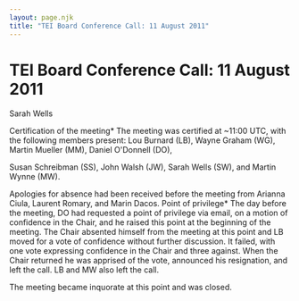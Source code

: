 ```yaml
---
layout: page.njk
title: "TEI Board Conference Call: 11 August 2011"
---
```

# TEI Board Conference Call: 11 August 2011









Sarah Wells


Certification of the meeting* The meeting was certified at \~11:00 UTC, with the following members present:
 Lou Burnard (LB), Wayne Graham (WG), Martin Mueller (MM), Daniel O'Donnell (DO),
 
 Susan Schreibman (SS), John Walsh (JW), Sarah Wells (SW), and Martin Wynne (MW).


Apologies for absence had been received before the meeting from
 Arianna Ciula, Laurent Romary, and Marin Dacos.
Point of privilege* The day before the meeting, DO had requested a point of privilege via
 email, on a motion of confidence in the Chair, and he raised this point
 at the beginning of the meeting. The Chair absented himself from the
 meeting at this point and LB moved for a vote of confidence without
 further discussion. It failed, with one vote expressing confidence in
 the Chair and three against. When the Chair returned he was apprised of
 the vote, announced his resignation, and left the call. LB and MW also
 left the call.


The meeting became inquorate at this point and was closed.




